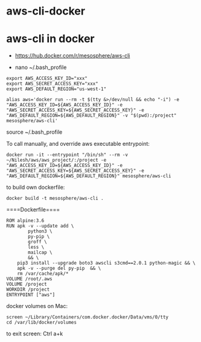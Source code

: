 # aws-cli-docker

# aws-cli in docker
* https://hub.docker.com/r/mesosphere/aws-cli

* nano ~/.bash_profile
```
export AWS_ACCESS_KEY_ID="xxx"
export AWS_SECRET_ACCESS_KEY="xxx"
export AWS_DEFAULT_REGION="us-west-1"

alias aws='docker run --rm -t $(tty &>/dev/null && echo "-i") -e "AWS_ACCESS_KEY_ID=${AWS_ACCESS_KEY_ID}" -e "AWS_SECRET_ACCESS_KEY=${AWS_SECRET_ACCESS_KEY}" -e "AWS_DEFAULT_REGION=${AWS_DEFAULT_REGION}" -v "$(pwd):/project" mesosphere/aws-cli'
```
source ~/.bash_profile

To call manually, and override aws executable entrypoint: 
```
docker run -it --entrypoint "/bin/sh" --rm -v ~/Nilesh/aws/aws_project/:/project -e "AWS_ACCESS_KEY_ID=${AWS_ACCESS_KEY_ID}" -e "AWS_SECRET_ACCESS_KEY=${AWS_SECRET_ACCESS_KEY}" -e "AWS_DEFAULT_REGION=${AWS_DEFAULT_REGION}" mesosphere/aws-cli
```
to build own dockerfile:
```
docker build -t mesosphere/aws-cli .
```
====Dockerfile====
```
ROM alpine:3.6
RUN apk -v --update add \
        python3 \
        py-pip \
        groff \
        less \
        mailcap \
        && \
    pip3 install --upgrade boto3 awscli s3cmd==2.0.1 python-magic && \
    apk -v --purge del py-pip  && \
    rm /var/cache/apk/*
VOLUME /root/.aws
VOLUME /project
WORKDIR /project
ENTRYPOINT ["aws"]
```
docker volumes on Mac:
```
screen ~/Library/Containers/com.docker.docker/Data/vms/0/tty
cd /var/lib/docker/volumes
```
to exit screen: Ctrl a+k
